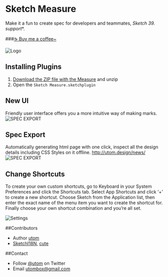 # Sketch Measure

Make it a fun to create spec for developers and teammates, **Sketch 39.* support**. 

###[☕️ Buy me a coffee~](http://utom.design/measure/donate.html)

![Logo](http://utom.design/logo@2x.png)

## Installing Plugins
1. [Download the ZIP file with the Measure](https://github.com/utom/sketch-measure/archive/master.zip) and unzip
2. Open the `Sketch Measure.sketchplugin`

## New UI
Friendly user interface offers you a more intuitive way of making marks.
![SPEC EXPORT](http://utom.design/ui.png)

## Spec Export
Automatically generating html page with one click, inspect all the design details including CSS Styles on it offline.
http://utom.design/news/
![SPEC EXPORT](http://utom.design/export@2x.png)

## Change Shortcuts
To create your own custom shortcuts, go to Keyboard in your System Preferences and click the Shortcuts tab. Select App Shortcuts and click ‘+’ to create a new shortcut. Choose Sketch from the Application list, then enter the exact name of the menu item you want to create the shortcut for. Finally choose your own shortcut combination and you’re all set.

![Settings](http://sketchshortcuts.com/images/mac@2x.png)

##Contributors
* Author [utom](http://utom.design)
* [SketchI18N](https://github.com/cute/SketchI18N), [cute](http://liguangming.com)

##Contact

* Follow [@utom](http://twitter.com/utom) on Twitter
* Email <utombox@gmail.com>
